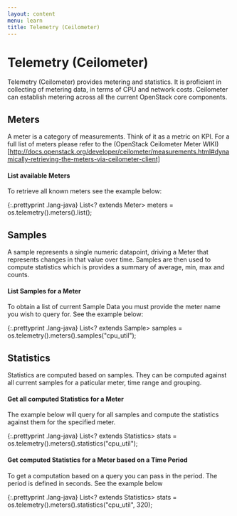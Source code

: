 ```yaml
---
layout: content
menu: learn
title: Telemetry (Ceilometer)
---
```


# Telemetry (Ceilometer)

Telemetry (Ceilometer) provides metering and statistics.  It is proficient in collecting of metering data, in terms of CPU and network costs.  Ceilometer can establish metering across all the current OpenStack core components.  

## Meters

A meter is a category of measurements.  Think of it as a metric on KPI.  For a full list of meters please refer to the (OpenStack Ceilometer Meter WIKI)[http://docs.openstack.org/developer/ceilometer/measurements.html#dynamically-retrieving-the-meters-via-ceilometer-client]

#### List available Meters

To retrieve all known meters see the example below:

{:.prettyprint .lang-java}
	List<? extends Meter> meters = os.telemetry().meters().list();
	


## Samples

A sample represents a single numeric datapoint, driving a Meter that represents changes in that value over time.  Samples are then used to compute statistics which is provides a summary of average, min, max and counts.

#### List Samples for a Meter

To obtain a list of current Sample Data you must provide the meter name you wish to query for.  See the example below:

{:.prettyprint .lang-java}
	List<? extends Sample> samples = os.telemetry().meters().samples("cpu_util");


	
## Statistics

Statistics are computed based on samples. They can be computed against all current samples for a paticular meter, time range and grouping.  

#### Get all computed Statistics for a Meter 

The example below will query for all samples and compute the statistics against them for the specified meter.

{:.prettyprint .lang-java}
	List<? extends Statistics> stats = os.telemetry().meters().statistics("cpu_util");

#### Get computed Statistics for a Meter based on a Time Period

To get a computation based on a query you can pass in the period.  The period is defined in seconds.  See the example below

{:.prettyprint .lang-java}
	List<? extends Statistics> stats = os.telemetry().meters().statistics("cpu_util", 320);
